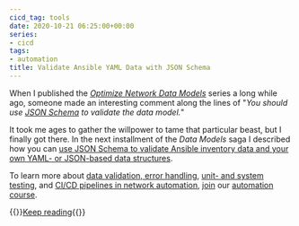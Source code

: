 ```yaml
---
cicd_tag: tools
date: 2020-10-21 06:25:00+00:00
series:
- cicd
tags:
- automation
title: Validate Ansible YAML Data with JSON Schema
---
```

When I published the _[Optimize Network Data Models](/kb/DataModels/)_ series a long while ago, someone made an interesting comment along the lines of "_You should use [JSON Schema](https://json-schema.org/) to validate the data model._"

It took me ages to gather the willpower to tame that particular beast, but I finally got there. In the next installment of the _Data Models_ saga I described how you can [use JSON Schema to validate Ansible inventory data and your own YAML- or JSON-based data structures](/kb/DataModels/70-Validation.html).

To learn more about [data validation, error handling](https://my.ipspace.net/bin/list?id=NetAutSol&module=5#M5S2), [unit- and system testing](https://my.ipspace.net/bin/list?id=NetAutSol&module=5#M5S3C), and [CI/CD pipelines in network automation](https://my.ipspace.net/bin/list?id=NetAutSol&module=5#M5S3), [join](https://www.ipspace.net/Building_Network_Automation_Solutions#register) our [automation course](https://www.ipspace.net/Building_Network_Automation_Solutions). 

{{<jump>}}[Keep reading](/kb/DataModels/70-Validation.html){{</jump>}}
